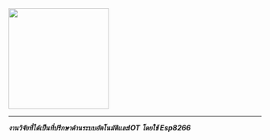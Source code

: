 <img src="https://kalasinpit.ac.th/wp-content/uploads/2019/12/kps.png" width = 200px;>
<hr>

***งานวิจัยที่ได้เป็นที่ปรึกษาด้านระบบอัตโนมัติเเละIOT โดยใช้ Esp8266***

